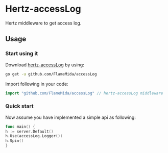 # Hertz-accessLog

Hertz middleware to get access log.

## Usage

### Start using it

Download [hertz-accessLog](https://github.com/FlameMida/accessLog) by using:

```sh
go get -u github.com/FlameMida/accessLog
```

Import following in your code:

```go
import "github.com/FlameMida/accessLog" // hertz-accessLog middleware 
```

### Quick start

Now assume you have implemented a simple api as following:

```go
func main() {
h := server.Default()
h.Use(accessLog.Logger())
h.Spin()
}
```
